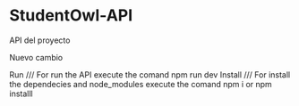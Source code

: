 # StudentOwl-API 

API del proyecto

Nuevo cambio

Run
///
For run the API execute the comand npm run dev
Install
///
For install the dependecies and node_modules execute the comand npm i or npm installl


